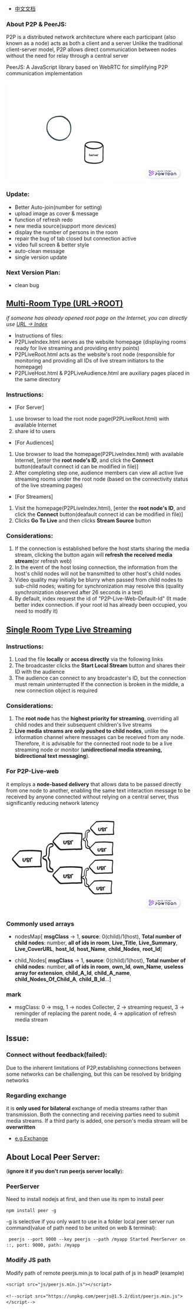 - [中文文档](README_CN.md)

### **About P2P & PeerJS**:
P2P is a distributed network architecture where each participant (also known as a node) acts as both a client and a server
Unlike the traditional client-server model, P2P allows direct communication between nodes without the need for relay through a central server

PeerJS: A JavaScript library based on WebRTC for simplifying P2P communication implementation

![P2PGIF](https://github.com/aiksxd/material/blob/main/img/P2PGIF.gif)

### Update:
+ Better Auto-join(number for setting)
+ upload image as cover & message
+ function of refresh redo
+ new media source(support more devices)
+ display the number of persons in the room
+ repair the bug of tab closed but connection active
+ video full screen & better style
+ auto-clean message
+ single version update

### Next Version Plan:
+ clean bug

## [Multi-Room Type (URL->ROOT)](https://aiksxd.github.io/P2PLiveRoot.html)
*if someone has already opened root page on the Internet, you can directly use [URL -> Index](https://aiksxd.github.io/P2PLiveIndex.html)*
+ Instructions of files:
+ P2PLiveIndex.html serves as the website homepage (displaying rooms ready for live streaming and providing entry points)
+ P2PLiveRoot.html acts as the website's root node (responsible for monitoring and providing all IDs of live stream initiators to the homepage)
+ P2PLiveHost.html & P2PLiveAudience.html are auxiliary pages placed in the same directory
### Instructions:
+ [For Server]
1. use browser to load the root node page(P2PLiveRoot.html) with available Internet
2. share id to users
+ [For Audiences]
1. Use browser to load the homepage(P2PLiveIndex.html) with available Internet, [enter the **root node's ID**, and click the **Connect** button(deafault connect id can be modified in file)]
2. After completing step one, audience members can view all active live streaming rooms under the root node (based on the connectivity status of the live streaming pages)
+ [For Streamers]
1. Visit the homepage(P2PLiveIndex.html), [enter the **root node's ID**, and click the **Connect** button(deafault connect id can be modified in file)]
2. Clicks **Go To Live** and then clicks **Stream Source** button

### **Considerations**:
1. If the connection is established before the host starts sharing the media stream, clicking the button again will **refresh the received media stream**(or refresh web)
2. In the event of the host losing connection, the information from the host's child nodes will not be transmitted to other host's child nodes
3. Video quality may initially be blurry when passed from child nodes to sub-child nodes; waiting for synchronization may resolve this (quality synchronization observed after 26 seconds in a test)
4. By default, index request the id of "P2P-Live-Web-Default-Id" (It made better index connection. if your root id has already been occupied, you need to modify it)


## [Single Room Type Live Streaming](https://aiksxd.github.io/SingleP2PLiveVersion.html)
### Instructions:
1. Load the file **locally** or **access directly** via the following links
2. The broadcaster clicks the **Start Local Stream** button and shares their ID with the audience
3. The audience can connect to any broadcaster's ID, but the connection must remain uninterrupted If the connection is broken in the middle, a new connection object is required

### **Considerations**:
1. The **root node** has the **highest priority for streaming**, overriding all child nodes and their subsequent children's live streams
2. **Live media streams are only pushed to child nodes**, unlike the information channel where messages can be received from any node. Therefore, it is advisable for the connected root node to be a live streaming node or monitor (**unidirectional media streaming, bidirectional text messaging**).

### For **P2P-Live-web**
 it employs a **node-based delivery** that allows data to be passed directly from one node to another, enabling the same text interaction message to be received by anyone connected without relying on a central server, thus significantly reducing network latency
 
 ![DeliverGIF](https://github.com/aiksxd/material/blob/main/img/DeliverGIF.gif)

### Commonly used arrays
+ nodesMap[ **msgClass** -> 1, **source**: 0(child)/1(host), **Total number of child nodes**: number, **all of ids in room**, **Live_Title**, **Live_Summary**, **Live_CoverURL**, **host_Id**, **host_Name**, **child_Nodes**, **root_Id**]

+ child_Nodes[ **msgClass** -> 1, **source**: 0(child)/1(host), **Total number of child nodes**: number, **all of ids in room**, **own_Id**, **own_Name**, **useless array for extension**, **child_A_Id**, **child_A_name**, **child_Nodes_Of_Child_A**, **child_B_Id**...]

### mark
+ msgClass: 0 -> msg, 1 -> nodes Collecter, 2 -> streaming request, 3 -> remingder of replacing the parent node, 4 -> application of refresh media stream

## Issue: 
### Connect without feedback(failed):
Due to the inherent limitations of P2P,establishing connections between some networks can be challenging, but this can be resolved by bridging networks

### Regarding **exchange**
it is **only used for bilateral** exchange of media streams rather than transmission. Both the connecting and receiving parties need to submit media streams. If a third party is added, one person's media stream will be **overwritten**
- [e.g.Exchange](https://aiksxd.github.io/e.g.exchange.html)

## **About Local Peer Server**:

(**ignore it if you don't run peerjs server locally**):

### PeerServer
Need to install nodejs at first, and then use its npm to install peer
```
npm install peer -g
```
-g is selective if you only want to use in a folder
local peer server run command(value of path need to be united on web & terminal):
```
 peerjs --port 9000 --key peerjs --path /myapp Started PeerServer on ::, port: 9000, path: /myapp
```
### Modify JS path
Modify path of remote peerjs.min.js to local path of js in headP (example)
```
<script src="js/peerjs.min.js"></script>

<!--script src="https://unpkg.com/peerjs@1.5.2/dist/peerjs.min.js"></script-->
```
